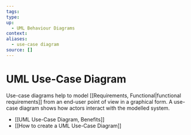 ```yaml
---
tags:
type:
up:
  - UML Behaviour Diagrams
context:
aliases:
  - use-case diagram
source: []
---
```


# UML Use-Case Diagram

Use-case diagrams help to model [[Requirements, Functional|functional requirements]] from an end-user point of view in a graphical form.  A use-case diagram shows how actors interact with the modelled system.

- [[UML Use-Case Diagram, Benefits]]
- [[How to create a UML Use-Case Diagram]]
